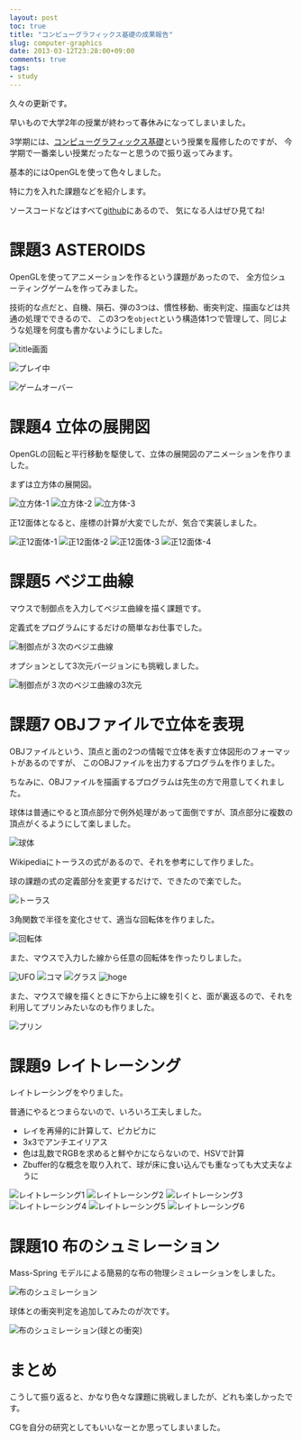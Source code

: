 ```yaml
---
layout: post
toc: true
title: "コンピューグラフィックス基礎の成果報告"
slug: computer-graphics
date: 2013-03-12T23:28:00+09:00
comments: true
tags:
- study
---
```


久々の更新です。

早いもので大学2年の授業が終わって春休みになってしまいました。

3学期には、[コンピューグラフィックス基礎](http://www.coins.tsukuba.ac.jp/syllabus/GB13704.html)という授業を履修したのですが、
今学期で一番楽しい授業だったなーと思うので振り返ってみます。

基本的にはOpenGLを使って色々しました。

特に力を入れた課題などを紹介します。

ソースコードなどはすべて[github](https://github.com/gam0022/computer-graphics/)にあるので、
気になる人はぜひ見てね!

# 課題3 ASTEROIDS

OpenGLを使ってアニメーションを作るという課題があったので、
全方位シューティングゲームを作ってみました。

技術的な点だと、自機、隕石、弾の3つは、慣性移動、衝突判定、描画などは共通の処理でできるので、
この3つを`object`という構造体1つで管理して、同じような処理を何度も書かないようにしました。

![title画面](/images/posts/2013-03-12-computer-graphics/3/title.png)

<!-- more -->

![プレイ中](/images/posts/2013-03-12-computer-graphics/3/playing.png)

![ゲームオーバー](/images/posts/2013-03-12-computer-graphics/3/gameover.png)

# 課題4 立体の展開図

OpenGLの回転と平行移動を駆使して、立体の展開図のアニメーションを作りました。

まずは立方体の展開図。

![立方体-1](/images/posts/2013-03-12-computer-graphics/4/img1_1.png)
![立方体-2](/images/posts/2013-03-12-computer-graphics/4/img1_2.png)
![立方体-3](/images/posts/2013-03-12-computer-graphics/4/img1_3.png)

正12面体となると、座標の計算が大変でしたが、気合で実装しました。

![正12面体-1](/images/posts/2013-03-12-computer-graphics/4/img2_1.png)
![正12面体-2](/images/posts/2013-03-12-computer-graphics/4/img2_2.png)
![正12面体-3](/images/posts/2013-03-12-computer-graphics/4/img2_3.png)
![正12面体-4](/images/posts/2013-03-12-computer-graphics/4/img2_4.png)

# 課題5 ベジエ曲線

マウスで制御点を入力してベジエ曲線を描く課題です。

定義式をプログラムにするだけの簡単なお仕事でした。

![制御点が３次のベジエ曲線](/images/posts/2013-03-12-computer-graphics/5/img1.png)

オプションとして3次元バージョンにも挑戦しました。

![制御点が３次のベジエ曲線の3次元](/images/posts/2013-03-12-computer-graphics/5/img2.png)


# 課題7 OBJファイルで立体を表現

OBJファイルという、頂点と面の2つの情報で立体を表す立体図形のフォーマットがあるのですが、
このOBJファイルを出力するプログラムを作りました。

ちなみに、OBJファイルを描画するプログラムは先生の方で用意してくれました。

球体は普通にやると頂点部分で例外処理があって面倒ですが、頂点部分に複数の頂点がくるようにして楽しました。

![球体](/images/posts/2013-03-12-computer-graphics/7/sphere.png)

Wikipediaにトーラスの式があるので、それを参考にして作りました。

球の課題の式の定義部分を変更するだけで、できたので楽でした。

![トーラス](/images/posts/2013-03-12-computer-graphics/7/torus.png)

3角関数で半径を変化させて、適当な回転体を作りました。

![回転体](/images/posts/2013-03-12-computer-graphics/7/revolution_1.png)

また、マウスで入力した線から任意の回転体を作ったりしました。

![UFO](/images/posts/2013-03-12-computer-graphics/7/ufo.png)
![コマ](/images/posts/2013-03-12-computer-graphics/7/koma.png)
![グラス](/images/posts/2013-03-12-computer-graphics/7/cup.png)
![hoge](/images/posts/2013-03-12-computer-graphics/7/hoge.png)

また、マウスで線を描くときに下から上に線を引くと、面が裏返るので、それを利用してプリンみたいなのも作りました。

![プリン](/images/posts/2013-03-12-computer-graphics/7/pudding.png)

# 課題9 レイトレーシング

レイトレーシングをやりました。

普通にやるとつまらないので、いろいろ工夫しました。

* レイを再帰的に計算して、ピカピカに
* 3x3でアンチエイリアス
* 色は乱数でRGBを求めると鮮やかにならないので、HSVで計算
* Zbuffer的な概念を取り入れて、球が床に食い込んでも重なっても大丈夫なように

![レイトレーシング1](/images/posts/2013-03-12-computer-graphics/9/img3-1.png)
![レイトレーシング2](/images/posts/2013-03-12-computer-graphics/9/img3-2.png)
![レイトレーシング3](/images/posts/2013-03-12-computer-graphics/9/img3-3.png)
![レイトレーシング4](/images/posts/2013-03-12-computer-graphics/9/img3-4.png)
![レイトレーシング5](/images/posts/2013-03-12-computer-graphics/9/img3-5.png)
![レイトレーシング6](/images/posts/2013-03-12-computer-graphics/9/img4-1.png)

# 課題10 布のシュミレーション

Mass-Spring モデルによる簡易的な布の物理シミュレーションをしました。

![布のシュミレーション](/images/posts/2013-03-12-computer-graphics/10/img1.png)

球体との衝突判定を追加してみたのが次です。

![布のシュミレーション(球との衝突)](/images/posts/2013-03-12-computer-graphics/10/img2.png)

# まとめ

こうして振り返ると、かなり色々な課題に挑戦しましたが、どれも楽しかったです。

CGを自分の研究としてもいいなーとか思ってしまいました。
